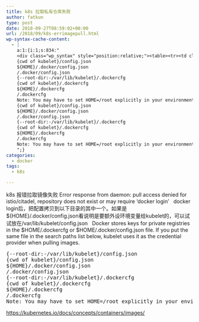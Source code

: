 ```yaml
---
title: k8s 拉取私有仓库失败
author: fatkun
type: post
date: 2018-09-27T08:59:02+00:00
url: /2018/09/k8s-errimagepull.html
wp-syntax-cache-content:
  - |
    a:1:{i:1;s:834:"
    <div class="wp_syntax" style="position:relative;"><table><tr><td class="code"><pre class="html" style="font-family:monospace;">{--root-dir:-/var/lib/kubelet}/config.json
    {cwd of kubelet}/config.json
    ${HOME}/.docker/config.json
    /.docker/config.json
    {--root-dir:-/var/lib/kubelet}/.dockercfg
    {cwd of kubelet}/.dockercfg
    ${HOME}/.dockercfg
    /.dockercfg
    Note: You may have to set HOME=/root explicitly in your environment file for kubelet.</pre></td></tr></table><p class="theCode" style="display:none;">{--root-dir:-/var/lib/kubelet}/config.json
    {cwd of kubelet}/config.json
    ${HOME}/.docker/config.json
    /.docker/config.json
    {--root-dir:-/var/lib/kubelet}/.dockercfg
    {cwd of kubelet}/.dockercfg
    ${HOME}/.dockercfg
    /.dockercfg
    Note: You may have to set HOME=/root explicitly in your environment file for kubelet.</p></div>
    ";}
categories:
  - docker
tags:
  - k8s

---
```

k8s 报错拉取镜像失败 Error response from daemon: pull access denied for istio/citadel, repository does not exist or may require &#8216;docker login&#8217;
&nbsp;
docker login后，把配置拷贝到以下目录的其中一个。如果是${HOME}/.docker/config.json看说明是要额外设环境变量给kubelet的，可以试试放在/var/lib/kubelet/config.json
&nbsp;
Docker stores keys for private registries in the $HOME/.dockercfg or $HOME/.docker/config.json file. If you put the same file in the search paths list below, kubelet uses it as the credential provider when pulling images.
<pre lang="html" escaped="true">{--root-dir:-/var/lib/kubelet}/config.json
{cwd of kubelet}/config.json
${HOME}/.docker/config.json
/.docker/config.json
{--root-dir:-/var/lib/kubelet}/.dockercfg
{cwd of kubelet}/.dockercfg
${HOME}/.dockercfg
/.dockercfg
Note: You may have to set HOME=/root explicitly in your environment file for kubelet.</pre>
https://kubernetes.io/docs/concepts/containers/images/
